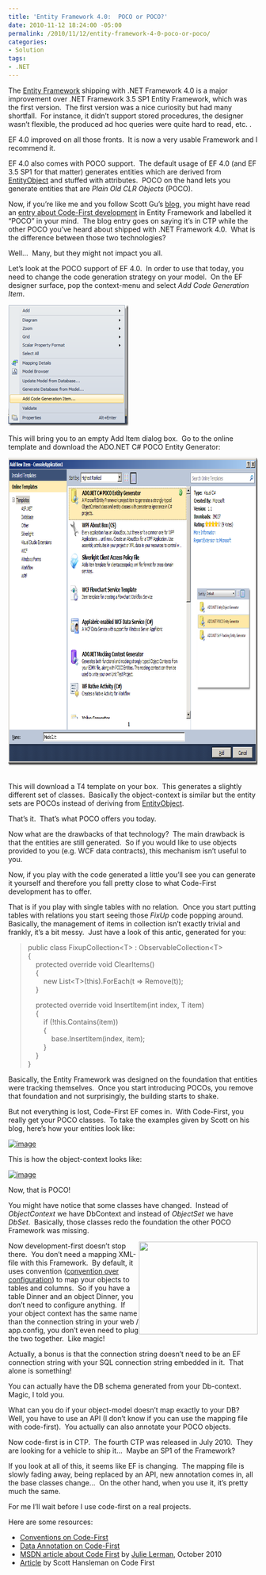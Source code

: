 ```yaml
---
title: 'Entity Framework 4.0:  POCO or POCO?'
date: 2010-11-12 18:24:00 -05:00
permalink: /2010/11/12/entity-framework-4-0-poco-or-poco/
categories:
- Solution
tags:
- .NET
---
```

<p>The <a href="http://msdn.microsoft.com/en-us/data/ef.aspx">Entity Framework</a> shipping with .NET Framework 4.0 is a major improvement over .NET Framework 3.5 SP1 Entity Framework, which was the first version.&#160; The first version was a nice curiosity but had many shortfall.&#160; For instance, it didn’t support stored procedures, the designer wasn’t flexible, the produced ad hoc queries were quite hard to read, etc. .</p>  <p>EF 4.0 improved on all those fronts.&#160; It is now a very usable Framework and I recommend it.</p>  <p>EF 4.0 also comes with POCO support.&#160; The default usage of EF 4.0 (and EF 3.5 SP1 for that matter) generates entities which are derived from <a href="http://msdn.microsoft.com/en-us/library/system.data.objects.dataclasses.entityobject.aspx">EntityObject</a> and stuffed with attributes.&#160; POCO on the hand lets you generate entities that are <em>Plain Old CLR Objects</em> (POCO).</p>  <p>Now, if you’re like me and you follow Scott Gu’s <a href="http://weblogs.asp.net/scottgu">blog</a>, you might have read an <a href="http://weblogs.asp.net/scottgu/archive/2010/07/16/code-first-development-with-entity-framework-4.aspx">entry about Code-First development</a> in Entity Framework and labelled it “POCO” in your mind.&#160; The blog entry goes on saying it’s in CTP while the other POCO you’ve heard about shipped with .NET Framework 4.0.&#160; What is the difference between those two technologies?</p>  <p>Well…&#160; Many, but they might not impact you all.</p>  <p>Let’s look at the POCO support of EF 4.0.&#160; In order to use that today, you need to change the code generation strategy on your model.&#160; On the EF designer surface, pop the context-menu and select <em>Add Code Generation Item</em>.</p>  <p><a href="/assets/2010/11/entity-framework-4-0-poco-or-poco/image.png"><img style="border-bottom:0;border-left:0;display:inline;border-top:0;border-right:0;" title="image" border="0" alt="image" src="/assets/2010/11/entity-framework-4-0-poco-or-poco/image_thumb.png" width="243" height="244" /></a>&#160;</p>  <p>This will bring you to an empty Add Item dialog box.&#160; Go to the online template and download the ADO.NET C# POCO Entity Generator:</p>  <p><a href="/assets/2010/11/entity-framework-4-0-poco-or-poco/image1.png"><img style="border-bottom:0;border-left:0;display:inline;border-top:0;border-right:0;" title="image" border="0" alt="image" src="/assets/2010/11/entity-framework-4-0-poco-or-poco/image_thumb1.png" width="959" height="620" /></a>&#160;</p>  <p>This will download a T4 template on your box.&#160; This generates a slightly different set of classes.&#160; Basically the object-context is similar but the entity sets are POCOs instead of deriving from <a href="http://msdn.microsoft.com/en-us/library/system.data.objects.dataclasses.entityobject.aspx">EntityObject</a>.</p>  <p>That’s it.&#160; That’s what POCO offers you today.</p>  <p>Now what are the drawbacks of that technology?&#160; The main drawback is that the entities are still generated.&#160; So if you would like to use objects provided to you (e.g. WCF data contracts), this mechanism isn’t useful to you.</p>  <p>Now, if you play with the code generated a little you’ll see you can generate it yourself and therefore you fall pretty close to what Code-First development has to offer.</p>  <p>That is if you play with single tables with no relation.&#160; Once you start putting tables with relations you start seeing those <em>FixUp</em> code popping around.&#160; Basically, the management of items in collection isn’t exactly trivial and frankly, it’s a bit messy.&#160; Just have a look of this antic, generated for you:</p>  <blockquote>   <p>public class FixupCollection&lt;T&gt; : ObservableCollection&lt;T&gt;     <br />{      <br />&#160;&#160;&#160; protected override void ClearItems()      <br />&#160;&#160;&#160; {      <br />&#160;&#160;&#160;&#160;&#160;&#160;&#160; new List&lt;T&gt;(this).ForEach(t =&gt; Remove(t));      <br />&#160;&#160;&#160; } </p>    <p>&#160;&#160;&#160; protected override void InsertItem(int index, T item)     <br />&#160;&#160;&#160; {      <br />&#160;&#160;&#160;&#160;&#160;&#160;&#160; if (!this.Contains(item))      <br />&#160;&#160;&#160;&#160;&#160;&#160;&#160; {      <br />&#160;&#160;&#160;&#160;&#160;&#160;&#160;&#160;&#160;&#160;&#160; base.InsertItem(index, item);      <br />&#160;&#160;&#160;&#160;&#160;&#160;&#160; }      <br />&#160;&#160;&#160; }      <br />} </p> </blockquote>  <p>Basically, the Entity Framework was designed on the foundation that entities were tracking themselves.&#160; Once you start introducing POCOs, you remove that foundation and not surprisingly, the building starts to shake.</p>  <p>But not everything is lost, Code-First EF comes in.&#160; With Code-First, you really get your POCO classes.&#160; To take the examples given by Scott on his blog, here’s how your entities look like:</p>  <p><a href="http://weblogs.asp.net/blogs/scottgu/image_25CE75C4.png"><img title="image" border="0" alt="image" src="http://weblogs.asp.net/blogs/scottgu/image_thumb_24F60FDA.png" width="519" height="392" /></a></p>  <p>This is how the object-context looks like:</p> <a href="http://weblogs.asp.net/blogs/scottgu/image_241DA9F0.png"><img title="image" border="0" alt="image" src="http://weblogs.asp.net/blogs/scottgu/image_thumb_1C923A83.png" width="429" height="124" /></a>  <p>Now, that is POCO!</p>  <p>You might have notice that some classes have changed.&#160; Instead of <em>ObjectContext</em> we have DbContext and instead of <em>ObjectSet</em> we have <em>DbSet</em>.&#160; Basically, those classes redo the foundation the other POCO Framework was missing.</p>  <p><img style="display:inline;margin-left:0;margin-right:0;" align="right" src="http://www.christian-movie.com/images/Jenn_Gotzon_ABC_Pushing_Daisies.jpg" width="240" height="187" />Now development-first doesn’t stop there.&#160; You don’t need a mapping XML-file with this Framework.&#160; By default, it uses convention (<a href="http://en.wikipedia.org/wiki/Convention_over_configuration">convention over configuration</a>) to map your objects to tables and columns.&#160; So if you have a table Dinner and an object Dinner, you don’t need to configure anything.&#160; If your object context has the same name than the connection string in your web / app.config, you don’t even need to plug the two together.&#160; Like magic!</p>  <p>Actually, a bonus is that the connection string doesn’t need to be an EF connection string with your SQL connection string embedded in it.&#160; That alone is something!</p>  <p>You can actually have the DB schema generated from your Db-context.&#160; Magic, I told you.</p>  <p>What can you do if your object-model doesn’t map exactly to your DB?&#160; Well, you have to use an API (I don’t know if you can use the mapping file with code-first).&#160; You actually can also annotate your POCO objects.</p>  <p>Now code-first is in CTP.&#160; The fourth CTP was released in July 2010.&#160; They are looking for a vehicle to ship it…&#160; Maybe an SP1 of the Framework?</p>  <p>If you look at all of this, it seems like EF is changing.&#160; The mapping file is slowly fading away, being replaced by an API, new annotation comes in, all the base classes change…&#160; On the other hand, when you use it, it’s pretty much the same.</p>  <p>For me I’ll wait before I use code-first on a real projects. </p>  <p>Here are some resources:</p>  <ul>   <li><a href="http://blogs.msdn.com/b/efdesign/archive/2010/06/01/conventions-for-code-first.aspx">Conventions on Code-First</a></li>    <li><a href="http://blogs.msdn.com/b/efdesign/archive/2010/03/30/data-annotations-in-the-entity-framework-and-code-first.aspx">Data Annotation on Code-First</a></li>    <li><a href="http://msdn.microsoft.com/en-us/magazine/gg232765.aspx">MSDN article about Code First</a> by <a href="http://weblogs.asp.net/jlerman/">Julie Lerman</a>, October 2010</li>    <li><a href="http://hanselman.com/blog/SimpleCodeFirstWithEntityFramework4MagicUnicornFeatureCTP4.aspx">Article</a> by Scott Hansleman on Code First</li> </ul>